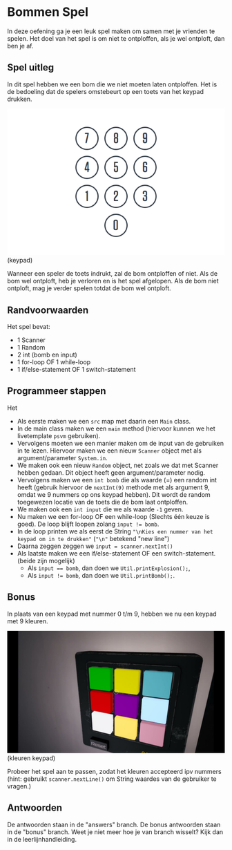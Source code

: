 # Bommen Spel

In deze oefening ga je een leuk spel maken om samen met je vrienden te spelen.
Het doel van het spel is om niet te ontploffen, als je wel ontploft, dan ben je af.

## Spel uitleg

In dit spel hebben we een bom die we niet moeten laten ontploffen. 
Het is de bedoeling dat de spelers omstebeurt op een toets van het keypad drukken.

![Keypad](./resources/numbers.png)
(keypad)

Wanneer een speler de toets indrukt, zal de bom ontploffen of niet.
Als de bom wel ontploft, heb je verloren en is het spel afgelopen.
Als de bom niet ontploft, mag je verder spelen totdat de bom wel ontploft.

## Randvoorwaarden

Het spel bevat:
- 1 Scanner
- 1 Random
- 2 int (bomb en input)
- 1 for-loop OF 1 while-loop 
- 1 if/else-statement OF 1 switch-statement

## Programmeer stappen

Het 

- Als eerste maken we een `src` map met daarin een `Main` class.
- In de main class maken we een `main` method (hiervoor kunnen we het livetemplate `psvm` gebruiken).
- Vervolgens moeten we een manier maken om de input van de gebruiken in te lezen. 
 Hiervoor maken we een nieuw `Scanner` object met als argument/parameter `System.in`.
- We maken ook een nieuw `Random` object, net zoals we dat met Scanner hebben gedaan. 
 Dit object heeft geen argument/parameter nodig.
- Vervolgens maken we een `int bomb` die als waarde (=) een random int heeft 
 (gebruik hiervoor de `nextInt(9)` methode met als argument 9, omdat we 9 nummers op ons keypad hebben). Dit wordt de random toegewezen locatie van de toets die de bom laat ontploffen.
- We maken ook een `int input` die we als waarde `-1` geven.
- Nu maken we een for-loop OF een while-loop (Slechts één keuze is goed). 
 De loop blijft loopen zolang `input != bomb`.
- In de loop printen we als eerst de String `"\nKies een nummer van het keypad om in te drukken"` 
 (`"\n"` betekend "new line")
- Daarna zeggen zeggen we `input = scanner.nextInt()`
- Als laatste maken we een if/else-statement OF een switch-statement. (beide zijn mogelijk)
  - Als `input == bomb`, dan doen we `Util.printExplosion();`,
  - Als `input != bomb`, dan doen we `Util.printBomb();`.

## Bonus
In plaats van een keypad met nummer 0 t/m 9, hebben we nu een keypad met 9 kleuren.

![kleuren](./resources/colors.jpg)
(kleuren keypad)

Probeer het spel aan te passen, zodat het kleuren accepteerd ipv nummers
(hint: gebruikt `scanner.nextLine()` om String waardes van de gebruiker te vragen.)

## Antwoorden
De antwoorden staan in de "answers" branch.
De bonus antwoorden staan in de "bonus" branch.
Weet je niet meer hoe je van branch wisselt? Kijk dan in de leerlijnhandleiding.